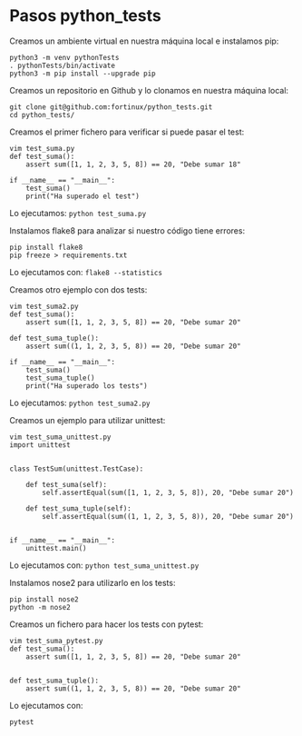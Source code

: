 # Pasos python_tests
    
Creamos un ambiente virtual en nuestra máquina local e instalamos pip:
```   
python3 -m venv pythonTests
. pythonTests/bin/activate
python3 -m pip install --upgrade pip
```
Creamos un repositorio en Github y lo clonamos en nuestra máquina local:
```
git clone git@github.com:fortinux/python_tests.git
cd python_tests/
```
Creamos el primer fichero para verificar si puede pasar el test:
```
vim test_suma.py
def test_suma():
    assert sum([1, 1, 2, 3, 5, 8]) == 20, "Debe sumar 18"

if __name__ == "__main__":
    test_suma()
    print("Ha superado el test")
```
Lo ejecutamos:
`python test_suma.py`

Instalamos flake8 para analizar si nuestro código tiene errores:
```
pip install flake8
pip freeze > requirements.txt
```
Lo ejecutamos con:
`flake8 --statistics`

Creamos otro ejemplo con dos tests:
```
vim test_suma2.py
def test_suma():
    assert sum([1, 1, 2, 3, 5, 8]) == 20, "Debe sumar 20"

def test_suma_tuple():
    assert sum((1, 1, 2, 3, 5, 8)) == 20, "Debe sumar 20"

if __name__ == "__main__":
    test_suma()
    test_suma_tuple()
    print("Ha superado los tests")
```
Lo ejecutamos:
`python test_suma2.py`

Creamos un ejemplo para utilizar unittest:
```
vim test_suma_unittest.py
import unittest


class TestSum(unittest.TestCase):

    def test_suma(self):
        self.assertEqual(sum([1, 1, 2, 3, 5, 8]), 20, "Debe sumar 20")

    def test_suma_tuple(self):
        self.assertEqual(sum((1, 1, 2, 3, 5, 8)), 20, "Debe sumar 20")


if __name__ == "__main__":
    unittest.main()
```
Lo ejecutamos con:
`python test_suma_unittest.py`

Instalamos nose2 para utilizarlo en los tests:
```
pip install nose2
python -m nose2
```
Creamos un fichero para hacer los tests con pytest:
```
vim test_suma_pytest.py
def test_suma():
    assert sum([1, 1, 2, 3, 5, 8]) == 20, "Debe sumar 20"


def test_suma_tuple():
    assert sum((1, 1, 2, 3, 5, 8)) == 20, "Debe sumar 20"
```
Lo ejecutamos con:
```
pytest
```
